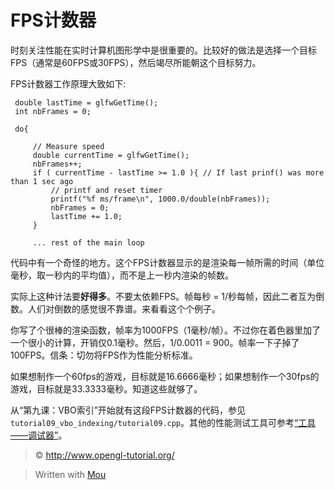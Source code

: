 FPS计数器
===
时刻关注性能在实时计算机图形学中是很重要的。比较好的做法是选择一个目标FPS（通常是60FPS或30FPS），然后竭尽所能朝这个目标努力。

FPS计数器工作原理大致如下:

```
 double lastTime = glfwGetTime();
 int nbFrames = 0;

 do{
 
     // Measure speed
     double currentTime = glfwGetTime();
     nbFrames++;
     if ( currentTime - lastTime >= 1.0 ){ // If last prinf() was more than 1 sec ago
         // printf and reset timer
         printf("%f ms/frame\n", 1000.0/double(nbFrames));
         nbFrames = 0;
         lastTime += 1.0;
     }

     ... rest of the main loop
```

代码中有一个奇怪的地方。这个FPS计数器显示的是渲染每一帧所需的时间（单位毫秒，取一秒内的平均值），而不是上一秒内渲染的帧数。

实际上这种计法要**好得多**。不要太依赖FPS。帧每秒 = 1/秒每帧，因此二者互为倒数。人们对倒数的感觉很不靠谱。来看看这个个例子。

你写了个很棒的渲染函数，帧率为1000FPS（1毫秒/帧）。不过你在着色器里加了一个很小的计算，开销仅0.1毫秒。然后，1/0.0011 = 900。帧率一下子掉了100FPS。信条：切勿将FPS作为性能分析标准。

如果想制作一个60fps的游戏，目标就是16.6666毫秒；如果想制作一个30fps的游戏，目标就是33.3333毫秒。知道这些就够了。

从“第九课：VBO索引”开始就有这段FPS计数器的代码，参见`tutorial09_vbo_indexing/tutorial09.cpp`。其他的性能测试工具可参考[“工具——调试器”](http://www.opengl-tutorial.org/miscellaneous/useful-tools-links/#header-4)。 

> &copy; http://www.opengl-tutorial.org/

> Written with [Mou](http://25.io/mou/)